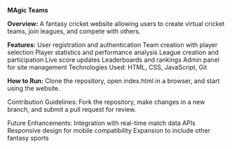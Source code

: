 **MAgic Teams**

**Overview:**
A fantasy cricket website allowing users to create virtual cricket teams, join leagues, and compete with others.

**Features:**
User registration and authentication
Team creation with player selection
Player statistics and performance analysis
League creation and participation
Live score updates
Leaderboards and rankings
Admin panel for site management
Technologies Used:
HTML, CSS, JavaScript, Git

**How to Run:**
Clone the repository, open index.html in a browser, and start using the website.

Contribution Guidelines:
Fork the repository, make changes in a new branch, and submit a pull request for review.

Future Enhancements:
Integration with real-time match data APIs
Responsive design for mobile compatibility
Expansion to include other fantasy sports
